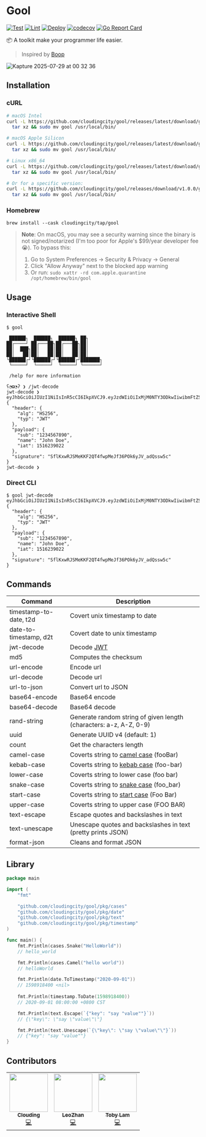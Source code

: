 # Gool
[![Test](https://github.com/cloudingcity/gool/workflows/Test/badge.svg)](https://github.com/cloudingcity/gool/actions?query=workflow%3ATest)
[![Lint](https://github.com/cloudingcity/gool/workflows/Lint/badge.svg)](https://github.com/cloudingcity/gool/actions?query=workflow%3ALint)
[![Deploy](https://github.com/cloudingcity/gool/workflows/Deploy/badge.svg)](https://github.com/cloudingcity/gool/actions?query=workflow%3ADeploy)
[![codecov](https://codecov.io/gh/cloudingcity/gool/branch/master/graph/badge.svg)](https://codecov.io/gh/cloudingcity/gool)
[![Go Report Card](https://goreportcard.com/badge/github.com/cloudingcity/gool)](https://goreportcard.com/report/github.com/cloudingcity/gool)

📦 A toolkit make your programmer life easier.

> Inspired by [Boop](https://github.com/IvanMathy/Boop)

![Kapture 2025-07-29 at 00 32 36](https://github.com/user-attachments/assets/2d752693-cff9-4a25-a852-ad1b44e3c36f)

## Installation

### cURL

```bash
# macOS Intel
curl -L https://github.com/cloudingcity/gool/releases/latest/download/gool_Darwin_x86_64.tar.gz | \
  tar xz && sudo mv gool /usr/local/bin/

# macOS Apple Silicon  
curl -L https://github.com/cloudingcity/gool/releases/latest/download/gool_Darwin_arm64.tar.gz | \
  tar xz && sudo mv gool /usr/local/bin/

# Linux x86_64
curl -L https://github.com/cloudingcity/gool/releases/latest/download/gool_Linux_x86_64.tar.gz | \
  tar xz && sudo mv gool /usr/local/bin/

# Or for a specific version:
curl -L https://github.com/cloudingcity/gool/releases/download/v1.0.0/gool_Darwin_x86_64.tar.gz | \
  tar xz && sudo mv gool /usr/local/bin/
```

### Homebrew

```shell script
brew install --cask cloudingcity/tap/gool
```

> **Note**: On macOS, you may see a security warning since the binary is not signed/notarized (I'm too poor for Apple's $99/year developer fee 😭). To bypass this:
> 1. Go to System Preferences → Security & Privacy → General
> 2. Click "Allow Anyway" next to the blocked app warning
> 3. Or run: `sudo xattr -rd com.apple.quarantine /opt/homebrew/bin/gool`

## Usage

### Interactive Shell

```shell script
$ gool 

 ██████┐  ██████┐  ██████┐ ██┐
██┌────┘ ██┌───██┐██┌───██┐██│
██│  ███┐██│   ██│██│   ██│██│
██│   ██│██│   ██│██│   ██│██│
└██████┌┘└██████┌┘└██████┌┘███████┐
 └─────┘  └─────┘  └─────┘ └──────┘

 /help for more information

ʕ◔ϖ◔ʔ ❯ /jwt-decode
jwt-decode ❯ eyJhbGciOiJIUzI1NiIsInR5cCI6IkpXVCJ9.eyJzdWIiOiIxMjM0NTY3ODkwIiwibmFtZSI6IkpvaG4gRG9lIiwiaWF0IjoxNTE2MjM5MDIyfQ.SflKxwRJSMeKKF2QT4fwpMeJf36POk6yJV_adQssw5c
{
  "header": {
    "alg": "HS256",
    "typ": "JWT"
  },
  "payload": {
    "sub": "1234567890",
    "name": "John Doe",
    "iat": 1516239022
  },
  "signature": "SflKxwRJSMeKKF2QT4fwpMeJf36POk6yJV_adQssw5c"
}
jwt-decode ❯
```

### Direct CLI

```shell script
$ gool jwt-decode eyJhbGciOiJIUzI1NiIsInR5cCI6IkpXVCJ9.eyJzdWIiOiIxMjM0NTY3ODkwIiwibmFtZSI6IkpvaG4gRG9lIiwiaWF0IjoxNTE2MjM5MDIyfQ.SflKxwRJSMeKKF2QT4fwpMeJf36POk6yJV_adQssw5c
{
  "header": {
    "alg": "HS256",
    "typ": "JWT"
  },
  "payload": {
    "sub": "1234567890",
    "name": "John Doe",
    "iat": 1516239022
  },
  "signature": "SflKxwRJSMeKKF2QT4fwpMeJf36POk6yJV_adQssw5c"
}
```

## Commands

| Command                | Description                                                                                                        |
|------------------------|--------------------------------------------------------------------------------------------------------------------|
| timestamp-to-date, t2d | Covert unix timestamp to date                                                                                      |
| date-to-timestamp, d2t | Covert date to unix timestamp                                                                                      |
| jwt-decode             | Decode [JWT](https://jwt.io/)                                                                                      |
| md5                    | Computes the checksum                                                                                              |
| url-encode             | Encode url                                                                                                         |
| url-decode             | Decode url                                                                                                         |
| url-to-json            | Convert url to JSON                                                                                                |
| base64-encode          | Base64 encode                                                                                                      |
| base64-decode          | Base64 decode                                                                                                      |
| rand-string            | Generate random string of given length (characters: a-z, A-Z, 0-9)                                                 |
| uuid                   | Generate UUID v4 (default: 1)                                                                                     |
| count                  | Get the characters length                                                                                          |
| camel-case             | Coverts string to [camel case](https://en.wikipedia.org/wiki/Camel_case) (fooBar)                                  |
| kebab-case             | Coverts string to [kebab case](https://en.wikipedia.org/wiki/Letter_case#Special_case_styles) (foo-bar)            |
| lower-case             | Coverts string to lower case (foo bar)                                                                             |
| snake-case             | Coverts string to [snake case](https://en.wikipedia.org/wiki/Snake_case) (foo_bar)                                 |
| start-case             | Coverts string to [start case](https://en.wikipedia.org/wiki/Letter_case#Stylistic_or_specialised_usage) (Foo Bar) |
| upper-case             | Coverts string to upper case (FOO BAR)                                                                             |
| text-escape            | Escape quotes and backslashes in text                                                                              |
| text-unescape          | Unescape quotes and backslashes in text (pretty prints JSON)                                                       |
| format-json            | Cleans and format JSON                                                                                             |

## Library

```go
package main

import (
	"fmt"

	"github.com/cloudingcity/gool/pkg/cases"
	"github.com/cloudingcity/gool/pkg/date"
	"github.com/cloudingcity/gool/pkg/text"
	"github.com/cloudingcity/gool/pkg/timestamp"
)

func main() {
	fmt.Println(cases.Snake("HelloWorld"))
	// hello_world

	fmt.Println(cases.Camel("hello world"))
	// helloWorld

	fmt.Println(date.ToTimestamp("2020-09-01"))
	// 1598918400 <nil>
	
	fmt.Println(timestamp.ToDate(1598918400))
	// 2020-09-01 08:00:00 +0800 CST

	fmt.Println(text.Escape(`{"key": "say "value""}`))
	// {\"key\": \"say \"value\"\"}

	fmt.Println(text.Unescape(`{\"key\": \"say \"value\"\"}`))
	// {"key": "say "value""}
}
```

## Contributors 


<!-- ALL-CONTRIBUTORS-LIST:START - Do not remove or modify this section -->
<!-- prettier-ignore-start -->
<!-- markdownlint-disable -->
<table>
  <tr>
    <td align="center"><a href="https://clouding.city"><img src="https://avatars3.githubusercontent.com/u/11569651?v=4" width="100px;" alt=""/><br /><sub><b>Clouding</b></sub></a><br /><a href="https://github.com/cloudingcity/gool/commits?author=cloudingcity" title="Code">💻</a></td>
    <td align="center"><a href="https://github.com/leozhantw"><img src="https://avatars2.githubusercontent.com/u/14068118?v=4" width="100px;" alt=""/><br /><sub><b>LeoZhan</b></sub></a><br /><a href="https://github.com/cloudingcity/gool/commits?author=leozhantw" title="Code">💻</a></td>
    <td align="center"><a href="https://letme.rocks"><img src="https://avatars1.githubusercontent.com/u/164212?v=4" width="100px;" alt=""/><br /><sub><b>Toby Lam</b></sub></a><br /><a href="https://github.com/cloudingcity/gool/commits?author=livekn" title="Code">💻</a></td>
  </tr>
</table>

<!-- markdownlint-enable -->
<!-- prettier-ignore-end -->
<!-- ALL-CONTRIBUTORS-LIST:END -->
